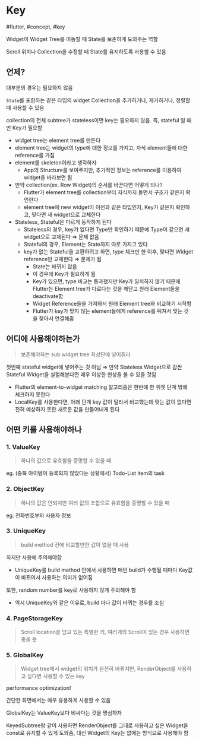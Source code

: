 # Key

#flutter, #concept, #key

Widget이 Widget Tree를 이동할 때 State를 보존하게 도와주는 역할

Scroll 위치나 Collection을 수정할 때 State를 유지하도록 사용할 수 있음

## 언제?

대부분의 경우는 필요하지 않음

`State`를 포함하는 같은 타입의 widget Collection을 추가하거나, 제거하거나, 정렬할 때 사용할 수 있음

collection의 전체 subtree가 stateless이면 key는 필요하지 않음. 즉, stateful 일 때만 Key가 필요함

- widget tree는 element tree를 만든다
- element tree는 widget의 type에 대한 정보를 가지고, 자식 element들에 대한 reference를 가짐
- element를 skeleton이라고 생각하자
  - App의 Structure를 보여주지만, 추가적인 정보는 reference를 이용하여 widget을 바라보면 됨
- 만약 collection(ex. Row Widget)의 순서를 바꾼다면 어떻게 되나?
  - Flutter가 element tree를 collection부터 자식까지 돌면서 구조가 같은지 확인한다
  - element tree에 new widget이 이전과 같은 타입인지, Key가 같은지 확인하고, 맞다면 새 widget으로 교체한다
- Stateless, Stateful은 다르게 동작하게 된다
  - Stateless의 경우, key가 없다면 Type만 확인하기 때문에 Type이 같으면 새 widget으로 교체된다 ⇒ 문제 없음
  - Stateful의 경우, Element는 State까지 따로 가지고 있다
  - key가 없는 Stateful을 교환하려고 하면, type 체크만 한 이후, 맞다면 Widget reference만 교체한다 ⇒ 문제가 됨
    - State는 바뀌지 않음
    - 이 경우에 Key가 필요하게 됨
    - Key가 있으면, type 비교는 통과했지만 Key가 일치하지 않기 때문에 Flutter는 Element tree가 다르다는 것을 깨닫고 원래 Element들을 deactivate함
    - Widget Reference들을 가져와서 원래 Element tree와 비교하기 시작함
    - Flutter가 key가 맞지 않는 element들에게 reference를 뒤져서 맞는 것을 찾아서 연결해줌

## 어디에 사용해야하는가

> 보존해야하는 sub widget tree 최상단에 넣어줘라

첫번째 stateful widget에 넣어주는 것 아님 ⇒ 만약 Stateless Widget으로 감싼 Stateful Widget을 실험해본다면 매우 이상한 현상을 볼 수 있을 것임

- Flutter의 element-to-widget matching 알고리즘은 한번에 한 위젯 단계 밖에 체크하지 못한다
- LocalKey를 사용한다면, 아래 단계 key 값이 달라서 비교했는데 맞는 값이 없다면 전혀 예상하지 못한 새로운 값을 만들어내게 된다

## 어떤 키를 사용해야하나

### 1. ValueKey

> 하나의 값으로 유효함을 증명할 수 있을 때

eg. (중복 아이템이 등록되지 않았다는 상황에서) Todo-List item의 task

### 2. ObjectKey

> 하나의 값은 안되지만 여러 값의 조합으로 유효함을 증명할 수 있을 때

eg. 전화번호부의 사용자 정보

### 3. UniqueKey

> build method 전에 비교할만한 값이 없을 때 사용

하지만 사용에 주의해야함

- UniqueKey를 build method 안에서 사용하면 매번 build가 수행될 때마다 Key값이 바뀌어서 사용하는 의미가 없어짐

또한, random number를 key로 사용하지 않게 주의해야 함

- 역시 UniqueKey와 같은 이유로, build 마다 값이 바뀌는 경우를 조심

### 4. PageStorageKey

> Scroll location을 담고 있는 특별한 키, 여러개의 Scroll이 있는 경우 사용하면 좋을 듯

### 5. GlobalKey

> Widget tree에서 widget의 위치가 완전히 바뀌지만, RenderObject를 사용하고 싶다면 사용할 수 있는 key

performance optimization!

간단한 화면에서는 매우 유용하게 사용할 수 있음

GlobalKey는 ValueKey보다 비싸다는 것을 명심하자

KeyedSubtree랑 같이 사용하면 RenderObject를 그대로 사용하고 싶은 Widget을 const로 유지할 수 있게 도와줌, 대신 Widget의 Key는 없애는 방식으로 사용해야 함
